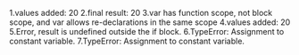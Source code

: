 1.values added: 20
2.final result: 20
3.var has function scope, not block scope, and var allows re-declarations in the same scope
4.values added: 20
5.Error, result is undefined outside the if block.
6.TypeError: Assignment to constant variable.
7.TypeError: Assignment to constant variable.
